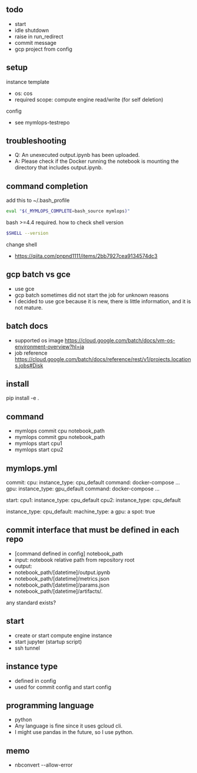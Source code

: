 
## todo

- start
- idle shutdown
- raise in run_redirect
- commit message
- gcp project from config

## setup

instance template

- os: cos
- required scope: compute engine read/write (for self deletion)

config

- see mymlops-testrepo

## troubleshooting

- Q: An unexecuted output.ipynb has been uploaded.
- A: Please check if the Docker running the notebook is mounting the directory that includes output.ipynb.

## command completion

add this to ~/.bash_profile

```bash
eval "$(_MYMLOPS_COMPLETE=bash_source mymlops)"
```

bash >=4.4 required. how to check shell version

```bash
$SHELL --version
```

change shell

- https://qiita.com/pnpnd1111/items/2bb7927cea9134574dc3

## gcp batch vs gce

- use gce
- gcp batch sometimes did not start the job for unknown reasons
- I decided to use gce because it is new, there is little information, and it is not mature.

## batch docs

- supported os image https://cloud.google.com/batch/docs/vm-os-environment-overview?hl=ja
- job reference https://cloud.google.com/batch/docs/reference/rest/v1/projects.locations.jobs#Disk

## install

pip install  -e .

## command

- mymlops commit cpu notebook_path
- mymlops commit gpu notebook_path
- mymlops start cpu1
- mymlops start cpu2

## mymlops.yml

commit:
  cpu:
    instance_type: cpu_default
    command: docker-compose ...
  gpu:
    instance_type: gpu_default
    command: docker-compose ...

start:
  cpu1:
    instance_type: cpu_default
  cpu2:
    instance_type: cpu_default

instance_type:
  cpu_default:
    machine_type: a
    gpu: a
    spot: true

## commit interface that must be defined in each repo

- [command defined in config] notebook_path
- input: notebook relative path from repository root
- output:
- notebook_path/[datetime]/output.ipynb
- notebook_path/[datetime]/metrics.json
- notebook_path/[datetime]/params.json
- notebook_path/[datetime]/artifacts/*.*

any standard exists?

## start

- create or start compute engine instance
- start jupyter (startup script)
- ssh tunnel

## instance type

- defined in config
- used for commit config and start config

## programming language

- python
- Any language is fine since it uses gcloud cli.
- I might use pandas in the future, so I use python.

## memo

- nbconvert --allow-error
